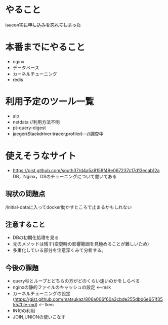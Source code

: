 # やること
~~isucon10に申し込みを忘れてしまった~~

# 本番までにやること
- nginx
- データベース
- カーネルチューニング
- redis

# 利用予定のツール一覧
- alp
- netdata //利用方法不明
- pt-query-digest
- ~~jaeger(Stackdriver tracer,profiler)　//調査中~~

# 使えそうなサイト
- https://gist.github.com/south37/d4a5a8158f49e067237c17d13ecab12a  
DB，Nginx，OSのチューニングについて書いてある

## 現状の問題点
/initial-dataに入ってdocker動かすところで止まるかもしれない


## 注意すること
- DBの初期化処理を見る
- 元のメソッドは残す(変更時の影響範囲を見極めることが難しいため)
- 多重化している部分を注意深くみて分析する。

## 今後の課題
- query秒とループとどちらの方がどのくらい速いのかをしらべる
- nginxの静的ファイルのキャッシュの設定 <--msk
- カーネルチューニングの設定(https://gist.github.com/matsukaz/806a006f60a3cbde255dbb6e651f3555#file-md) <--tken
- IN句の利用
- JOIN,UNIONの使いこなす
